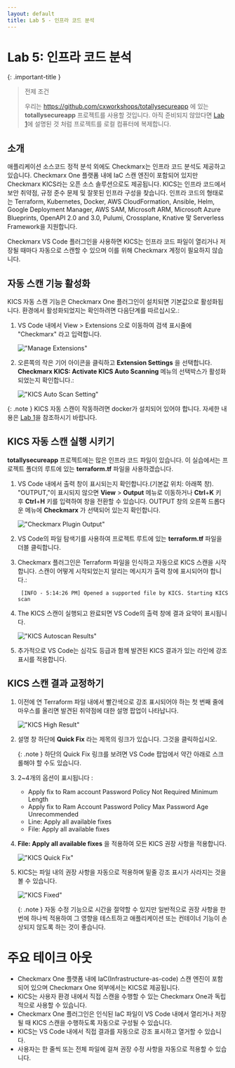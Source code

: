 ```yaml
---
layout: default
title: Lab 5 - 인프라 코드 분석
---
```


# Lab 5: 인프라 코드 분석

{: .important-title }
> 전제 조건
>
> 우리는 https://github.com/cxworkshops/totallysecureapp 에 있는 __totallysecureapp__ 프로젝트를 사용할 것입니다. 아직 준비되지 않았다면 [Lab 1](../lab1_setup/)에 설명된 것 처럼 프로젝트를 로컬 컴퓨터에 복제합니다.

## 소개

애플리케이션 소스코드 정적 분석 외에도 Checkmarx는 인프라 코드 분석도 제공하고 있습니다. Checkmarx One 플랫폼 내에 IaC 스캔 엔진이 포함되어 있지만 Checkmarx KICS라는 오픈 소스 솔루션으로도 제공됩니다. KICS는 인프라 코드에서 보안 취약점, 규정 준수 문제 및 잘못된 인프라 구성을 찾습니다. 인프라 코드의 형태로는 Terraform, Kubernetes, Docker, AWS CloudFormation, Ansible, Helm, Google Deployment Manager, AWS SAM, Microsoft ARM, Microsoft Azure Blueprints, OpenAPI 2.0 and 3.0, Pulumi, Crossplane, Knative 맟 Serverless Framework을 지원합니다.

Checkmarx VS Code 플러그인을 사용하면 KICS는 인프라 코드 파일이 열리거나 저장될 때마다 자동으로 스캔할 수 있으며 이를 위해 Checkmarx 계정이 필요하지 않습니다.

## 자동 스캔 기능 활성화
KICS 자동 스캔 기능은 Checkmarx One 플러그인이 설치되면 기본값으로 활성화됩니다. 환경에서 활성화되었지는 확인하려면 다음단계를 따르십시오.:

1. VS Code 내에서 View > Extensions 으로 이동하여 검색 표시줄에 "Checkmarx" 라고 입력합니다.

    !["Manage Extensions"](./assets/images/manage_extensions.png "Manage Extensions")

2. 오른쪽의 작은 기어 아이콘을 클릭하고 __Extension Settings__ 을 선택합니다. __Checkmarx KICS: Activate KICS Auto Scanning__ 메뉴의 선택박스가 활성화되었는지 확인합니다.:

    !["KICS Auto Scan Setting"](./assets/images/kics_autoscan_setting.png "KICS Auto Scan Setting")

{: .note }
KICS 자동 스캔이 작동하려면 docker가 설치되어 있어야 합니다. 자세한 내용은 [Lab 1](../lab1_setup/)을 참조하시기 바랍니다.

## KICS 자동 스캔 실행 시키기

__totallysecureapp__ 프로젝트에는 많은 인프라 코드 파일이 있습니다.  이 실습에서는 프로젝트 폴더의 루트에 있는 __terraform.tf__ 파일을 사용하겠습니다.

1. VS Code 내에서 출력 창이 표시되는지 확인합니다.(기본값 위치: 아래쪽 창).  "OUTPUT,"이 표시되지 않으면 __View__ > __Output__ 메뉴로 이동하거나 __Ctrl__+__K__ 키 후 __Ctrl__+__H__ 키를 입력하여 창을 전환할 수 있습니다. OUTPUT 창의 오른쪽 드롭다운 메뉴에 __Checkmarx__ 가 선택되어 있는지 확인합니다.

    !["Checkmarx Plugin Output"](./assets/images/checkmarx_plugin_output.png "Checkmarx Plugin Output")

2. VS Code의 파일 탐색기를 사용하여 프로젝트 루트에 있는 __terraform.tf__ 파일을 더블 클릭합니다.

3. Checkmarx 플러그인은 Terraform 파일을 인식하고 자동으로 KICS 스캔을 시작합니다. 스캔이 어떻게 시작되었는지 알리는 메시지가 출력 창에 표시되어야 합니다.:

        [INFO - 5:14:26 PM] Opened a supported file by KICS. Starting KICS scan

4.  The KICS 스캔이 실행되고 완료되면 VS Code의 출력 창에 결과 요약이 표시됩니다.

    !["KICS Autoscan Results"](./assets/images/KICS_autoscan_result.png "KICS Autoscan Results")

5.  추가적으로 VS Code는 심각도 등급과 함께 발견된 KICS 결과가 있는 라인에 강조 표시를 적용합니다.


## KICS 스캔 결과 교정하기

1.  이전에 연 Terraform 파일 내에서 빨간색으로 강조 표시되어야 하는 첫 번째 줄에 마우스를 올리면 발견된 취약점에 대한 설명 팝업이 나타납니다.

    !["KICS High Result"](./assets/images/kics_result_1.png "KICS High Result")

2.  설명 창 하단에 __Quick Fix__ 라는 제목의 링크가 있습니다. 그것을 클릭하십시오.

    {: .note }
    하단의 Quick Fix 링크를 보려면 VS Code 팝업에서 약간 아래로 스크롤해야 할 수도 있습니다.

3. 2~4개의 옵션이 표시됩니다 :
    - Apply fix to Ram account Password Policy Not Required Minimum Length
    - Apply fix to Ram Account Password Policy Max Password Age Unrecommended
    - Line: Apply all available fixes
    - File: Apply all available fixes


4. __File: Apply all available fixes__ 을 적용하여 모든 KICS 권장 사항을 적용합니다.

    !["KICS Quick Fix"](./assets/images/quick_fix.png "KICS Quick Fix")

5. KICS는 파일 내의 권장 사항을 자동으로 적용하며 밑줄 강조 표시가 사라지는 것을 볼 수 있습니다.

    !["KICS Fixed"](./assets/images/fixed.png "KICS Fixed")

    {: .note }
    자동 수정 기능으로 시간을 절약할 수 있지만 일반적으로 권장 사항을 한 번에 하나씩 적용하여 그 영향을 테스트하고 애플리케이션 또는 컨테이너 기능이 손상되지 않도록 하는 것이 좋습니다.

# 주요 테이크 아웃
- Checkmarx One 플랫폼 내에 IaC(Infrastructure-as-code) 스캔 엔진이 포함되어 있으며 Checkmarx One 외부에서는 KICS로 제공됩니다.
- KICS는 사용자 환경 내에서 직접 스캔을 수행할 수 있는 Checkmarx One과 독립적으로 사용할 수 있습니다.
- Checkmarx One 플러그인은 인식된 IaC 파일이 VS Code 내에서 열리거나 저장될 때 KICS 스캔을 수행하도록 자동으로 구성될 수 있습니다.
- KICS는 VS Code 내에서 직접 결과를 자동으로 강조 표시하고 열거할 수 있습니다.
- 사용자는 한 줄씩 또는 전체 파일에 걸쳐 권장 수정 사항을 자동으로 적용할 수 있습니다.


